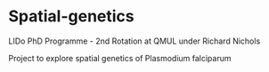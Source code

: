 # Spatial-genetics

LIDo PhD Programme - 2nd Rotation at QMUL under Richard Nichols

Project to explore spatial genetics of Plasmodium falciparum
